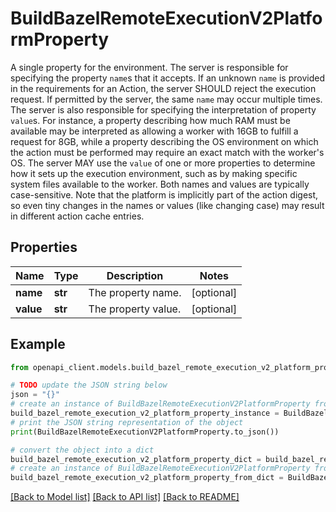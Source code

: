 # BuildBazelRemoteExecutionV2PlatformProperty

A single property for the environment. The server is responsible for specifying the property `name`s that it accepts. If an unknown `name` is provided in the requirements for an Action, the server SHOULD reject the execution request. If permitted by the server, the same `name` may occur multiple times. The server is also responsible for specifying the interpretation of property `value`s. For instance, a property describing how much RAM must be available may be interpreted as allowing a worker with 16GB to fulfill a request for 8GB, while a property describing the OS environment on which the action must be performed may require an exact match with the worker's OS. The server MAY use the `value` of one or more properties to determine how it sets up the execution environment, such as by making specific system files available to the worker. Both names and values are typically case-sensitive. Note that the platform is implicitly part of the action digest, so even tiny changes in the names or values (like changing case) may result in different action cache entries.

## Properties

Name | Type | Description | Notes
------------ | ------------- | ------------- | -------------
**name** | **str** | The property name. | [optional] 
**value** | **str** | The property value. | [optional] 

## Example

```python
from openapi_client.models.build_bazel_remote_execution_v2_platform_property import BuildBazelRemoteExecutionV2PlatformProperty

# TODO update the JSON string below
json = "{}"
# create an instance of BuildBazelRemoteExecutionV2PlatformProperty from a JSON string
build_bazel_remote_execution_v2_platform_property_instance = BuildBazelRemoteExecutionV2PlatformProperty.from_json(json)
# print the JSON string representation of the object
print(BuildBazelRemoteExecutionV2PlatformProperty.to_json())

# convert the object into a dict
build_bazel_remote_execution_v2_platform_property_dict = build_bazel_remote_execution_v2_platform_property_instance.to_dict()
# create an instance of BuildBazelRemoteExecutionV2PlatformProperty from a dict
build_bazel_remote_execution_v2_platform_property_from_dict = BuildBazelRemoteExecutionV2PlatformProperty.from_dict(build_bazel_remote_execution_v2_platform_property_dict)
```
[[Back to Model list]](../README.md#documentation-for-models) [[Back to API list]](../README.md#documentation-for-api-endpoints) [[Back to README]](../README.md)


